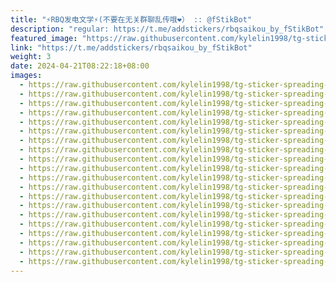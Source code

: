 ```yaml
---
title: "⚡RBQ发电文学⚡️(不要在无关群聊乱传哦❤️） :: @fStikBot"
description: "regular: https://t.me/addstickers/rbqsaikou_by_fStikBot"
featured_image: "https://raw.githubusercontent.com/kylelin1998/tg-sticker-spreading-worldwide-images/main/img/e19853dc-3c7a-4c22-8d12-639e3154d077.jpg"
link: "https://t.me/addstickers/rbqsaikou_by_fStikBot"
weight: 3
date: 2024-04-21T08:22:18+08:00
images:
  - https://raw.githubusercontent.com/kylelin1998/tg-sticker-spreading-worldwide-images/main/img/e19853dc-3c7a-4c22-8d12-639e3154d077.jpg
  - https://raw.githubusercontent.com/kylelin1998/tg-sticker-spreading-worldwide-images/main/img/95df0f41-ada5-4372-80fa-9fe291faab65.jpg
  - https://raw.githubusercontent.com/kylelin1998/tg-sticker-spreading-worldwide-images/main/img/ea387ec2-bab6-4719-90ec-8eb8b53db15c.jpg
  - https://raw.githubusercontent.com/kylelin1998/tg-sticker-spreading-worldwide-images/main/img/4ac01c3e-61e0-493d-a279-2636e3611d1d.jpg
  - https://raw.githubusercontent.com/kylelin1998/tg-sticker-spreading-worldwide-images/main/img/6b7d4a86-0bff-4fe2-9512-1cc090c92837.jpg
  - https://raw.githubusercontent.com/kylelin1998/tg-sticker-spreading-worldwide-images/main/img/b54423f5-387d-41c3-ae4e-e150f9bc81b0.jpg
  - https://raw.githubusercontent.com/kylelin1998/tg-sticker-spreading-worldwide-images/main/img/f0cfd0a1-2aaa-4ca8-826a-3567b77c312a.jpg
  - https://raw.githubusercontent.com/kylelin1998/tg-sticker-spreading-worldwide-images/main/img/b577993e-a22d-4c98-9dfd-9a497e2f2a40.jpg
  - https://raw.githubusercontent.com/kylelin1998/tg-sticker-spreading-worldwide-images/main/img/424d734f-0ba0-4909-b04e-aca1ceab4a28.jpg
  - https://raw.githubusercontent.com/kylelin1998/tg-sticker-spreading-worldwide-images/main/img/0082ed58-41f4-49b7-8acd-c1251a0c158f.jpg
  - https://raw.githubusercontent.com/kylelin1998/tg-sticker-spreading-worldwide-images/main/img/192e81d2-7c3b-432b-99b5-5d602a3e5fbd.jpg
  - https://raw.githubusercontent.com/kylelin1998/tg-sticker-spreading-worldwide-images/main/img/d02d1464-9740-4ab8-83b9-917ff4c4ad07.jpg
  - https://raw.githubusercontent.com/kylelin1998/tg-sticker-spreading-worldwide-images/main/img/442f7ecf-942d-49e5-be98-12c254bedb64.jpg
  - https://raw.githubusercontent.com/kylelin1998/tg-sticker-spreading-worldwide-images/main/img/218526ee-be5e-47c1-b945-8e7bf5c2193b.jpg
  - https://raw.githubusercontent.com/kylelin1998/tg-sticker-spreading-worldwide-images/main/img/dc279d42-8794-4e88-8e3e-39ed9dbc0505.jpg
  - https://raw.githubusercontent.com/kylelin1998/tg-sticker-spreading-worldwide-images/main/img/5600966e-e1f3-4d8c-add3-4cc00f2ae080.jpg
  - https://raw.githubusercontent.com/kylelin1998/tg-sticker-spreading-worldwide-images/main/img/912284ca-0c28-4e25-80ac-f0036df75945.jpg
  - https://raw.githubusercontent.com/kylelin1998/tg-sticker-spreading-worldwide-images/main/img/bd3597da-b447-483a-88f3-840cd13eb17d.jpg
  - https://raw.githubusercontent.com/kylelin1998/tg-sticker-spreading-worldwide-images/main/img/38ffc551-cdb3-49da-bf10-eb9da7ab3bda.jpg
  - https://raw.githubusercontent.com/kylelin1998/tg-sticker-spreading-worldwide-images/main/img/561ebe07-7e42-403a-8b80-708e684de2c5.jpg
---
```

